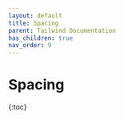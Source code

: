 ```yaml
---
layout: default
title: Spacing
parent: Tailwind Documentation
has_children: true
nav_order: 9
---
```


# Spacing

{:toc}